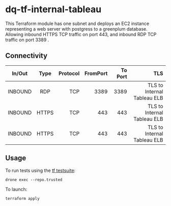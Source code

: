 # dq-tf-internal-tableau

This Terraform module has one subnet and deploys an EC2 instance representing a web server with postgress to a greenplum database. Allowing inbound HTTPS TCP traffic on port 443, and inbound RDP TCP traffic on port 3389 .


## Connectivity

| In/Out        | Type           | Protocol | FromPort| To Port | TLS |
| ------------- |:-------------:| -----:| -----:|-----:| -----:|
|INBOUND | RDP | TCP |3389 | 3389| TLS to Internal Tableau ELB |
|INBOUND | HTTPS | TCP | 443 | 443 | TLS to Internal Tableau ELB |
|INBOUND | HTTPS | TCP | 443 | 443 | TLS to Internal Tableau ELB |


## Usage

To run tests using the [tf testsuite](https://github.com/UKHomeOffice/dq-tf-testsuite):
```shell
drone exec --repo.trusted
```
To launch:
```shell
terraform apply
```

